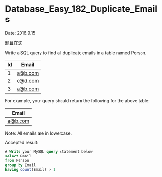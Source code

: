 # Database_Easy_182_Duplicate_Emails

Date: 2016.9.15

[题目在这](https://leetcode.com/problems/combine-two-tables/)

Write a SQL query to find all duplicate emails in a table named Person.

| Id | Email   |
| --- | ----- |
| 1  | a@b.com |
| 2  | c@d.com |
| 3  | a@b.com |
For example, your query should return the following for the above table:

| Email   |
| ------- |
| a@b.com |
Note: All emails are in lowercase.

Accepted result:

```sql
# Write your MySQL query statement below
select Email
from Person
group by Email
having count(Email) > 1
```
